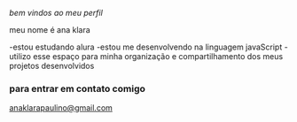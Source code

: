  *bem vindos ao meu perfil*

 meu nome é ana klara

 -estou estudando alura
 -estou me desenvolvendo na linguagem javaScript
 -utilizo esse espaço para minha organização e compartilhamento dos meus projetos desenvolvidos 

 ### para entrar em contato comigo ###

 anaklarapaulino@gmail.com
